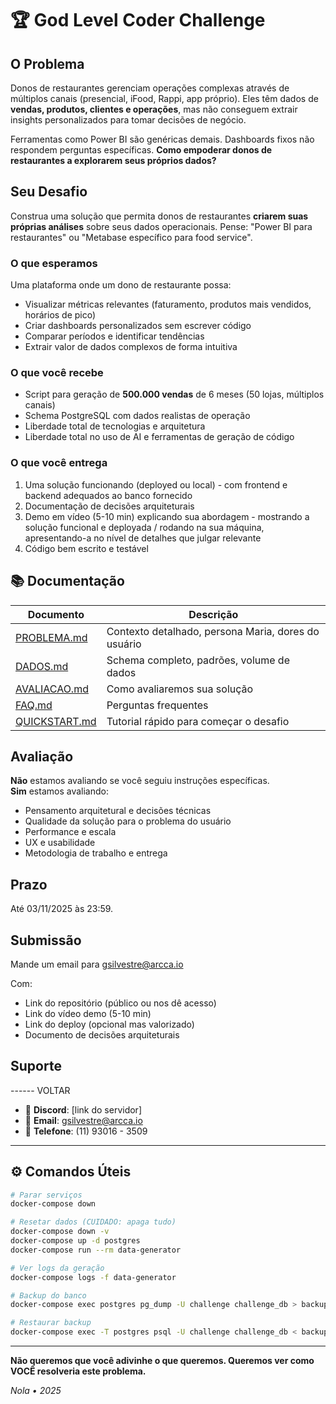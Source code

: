# 🏆 God Level Coder Challenge

## O Problema

Donos de restaurantes gerenciam operações complexas através de múltiplos canais (presencial, iFood, Rappi, app próprio). Eles têm dados de **vendas, produtos, clientes e operações**, mas não conseguem extrair insights personalizados para tomar decisões de negócio.

Ferramentas como Power BI são genéricas demais. Dashboards fixos não respondem perguntas específicas. **Como empoderar donos de restaurantes a explorarem seus próprios dados?**

## Seu Desafio

Construa uma solução que permita donos de restaurantes **criarem suas próprias análises** sobre seus dados operacionais. Pense: "Power BI para restaurantes" ou "Metabase específico para food service".

### O que esperamos

Uma plataforma onde um dono de restaurante possa:
- Visualizar métricas relevantes (faturamento, produtos mais vendidos, horários de pico)
- Criar dashboards personalizados sem escrever código
- Comparar períodos e identificar tendências
- Extrair valor de dados complexos de forma intuitiva

### O que você recebe

- Script para geração de **500.000 vendas** de 6 meses (50 lojas, múltiplos canais)
- Schema PostgreSQL com dados realistas de operação
- Liberdade total de tecnologias e arquitetura
- Liberdade total no uso de AI e ferramentas de geração de código

### O que você entrega

1. Uma solução funcionando (deployed ou local) - com frontend e backend adequados ao banco fornecido
2. Documentação de decisões arquiteturais
3. Demo em vídeo (5-10 min) explicando sua abordagem - mostrando a solução funcional e deployada / rodando na sua máquina, apresentando-a no nível de detalhes que julgar relevante
4. Código bem escrito e testável

## 📚 Documentação

| Documento | Descrição |
|-----------|-----------|
| [PROBLEMA.md](./PROBLEMA.md) | Contexto detalhado, persona Maria, dores do usuário |
| [DADOS.md](./DADOS.md) | Schema completo, padrões, volume de dados |
| [AVALIACAO.md](./AVALIACAO.md) | Como avaliaremos sua solução |
| [FAQ.md](./FAQ.md) | Perguntas frequentes |
| [QUICKSTART.md](./QUICKSTART.md) | Tutorial rápido para começar o desafio |

## Avaliação

**Não** estamos avaliando se você seguiu instruções específicas.  
**Sim** estamos avaliando:
- Pensamento arquitetural e decisões técnicas
- Qualidade da solução para o problema do usuário
- Performance e escala
- UX e usabilidade
- Metodologia de trabalho e entrega


## Prazo

Até 03/11/2025 às 23:59.

## Submissão

Mande um email para gsilvestre@arcca.io

Com:
- Link do repositório (público ou nos dê acesso)
- Link do vídeo demo (5-10 min)
- Link do deploy (opcional mas valorizado)
- Documento de decisões arquiteturais

## Suporte
------ VOLTAR
- 💬 **Discord**: [link do servidor]
- 📧 **Email**: gsilvestre@arcca.io
- 📧 **Telefone**: (11) 93016 - 3509

---

## ⚙️ Comandos Úteis

```bash
# Parar serviços
docker-compose down

# Resetar dados (CUIDADO: apaga tudo)
docker-compose down -v
docker-compose up -d postgres
docker-compose run --rm data-generator

# Ver logs da geração
docker-compose logs -f data-generator

# Backup do banco
docker-compose exec postgres pg_dump -U challenge challenge_db > backup.sql

# Restaurar backup
docker-compose exec -T postgres psql -U challenge challenge_db < backup.sql
```

---

**Não queremos que você adivinhe o que queremos. Queremos ver como VOCÊ resolveria este problema.**

_Nola • 2025_
